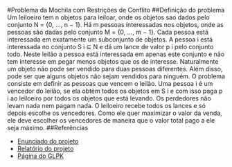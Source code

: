 #Problema da Mochila com Restrições de Conflito
##Definição do problema
Um leiloeiro tem n objetos para leiloar, onde os objetos sao dados pelo conjunto N = {0, ..., n − 1}. Há m
pessoas interessadas nos objetos, onde as pessoas são dadas pelo conjunto M = {0, ..., m − 1}. Cada pessoa
está interessada em exatamente um subconjunto de objetos. A pessoa i está interessada no conjunto S i ⊆ N
e dá um lance de valor p i pelo conjunto todo. Neste leilão a pessoa está interessada em apenas este conjunto e
não tem interesse em pegar menos objetos que os de interesse. Naturalmente um objeto não pode ser vendido
para duas pessoas diferentes. Além disso, pode ser que alguns objetos não sejam vendidos para ninguém.
O problema consiste em definir as pessoas que vencem o leilão. Uma pessoa i é um vencedor do leilão, se
ela obtém todos os objetos em S i e com isso paga p i ao leiloeiro por todos os objetos que está levando. Os
perdedores não levam nada nem pagam nada.
O leiloeiro recebe todos os lances e só depois escolhe os vencedores. Como ele quer maximizar o valor da
venda, ele deve escolher os vencedores de maneira que o valor total pago a ele seja máximo.
##Referências
- [Enunciado do projeto](https://github.com/HaraldoFilho/Problema-da-Mochila-com-Restricoes-de-Conflito/blob/master/enunciado.pdf)
- [Relatório do projeto](https://github.com/HaraldoFilho/Problema-da-Mochila-com-Restricoes-de-Conflito/blob/master/relatorio.pdf)
- [Página do GLPK](https://www.gnu.org/software/glpk/)
